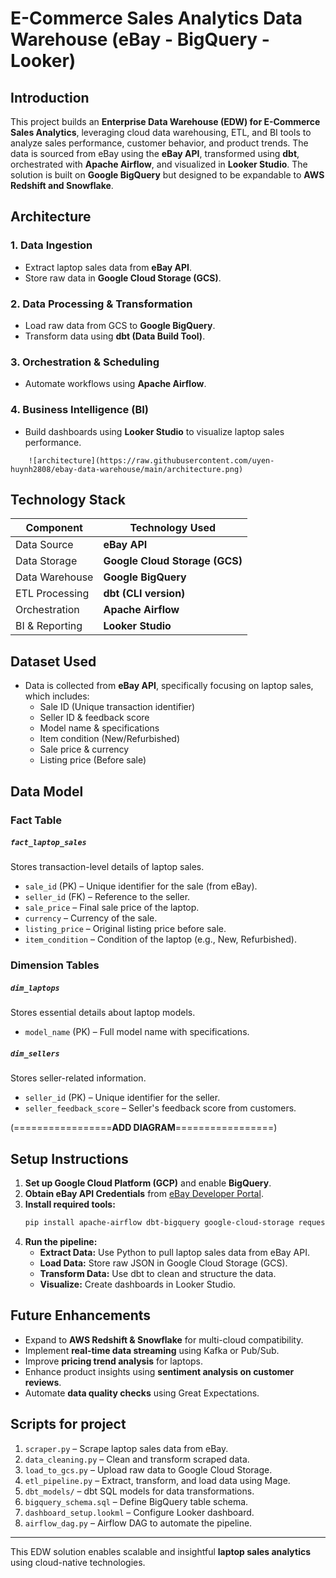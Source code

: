 # E-Commerce Sales Analytics Data Warehouse (eBay - BigQuery - Looker)

## Introduction
This project builds an **Enterprise Data Warehouse (EDW) for E-Commerce Sales Analytics**, leveraging cloud data warehousing, ETL, and BI tools to analyze sales performance, customer behavior, and product trends. The data is sourced from eBay using the **eBay API**, transformed using **dbt**, orchestrated with **Apache Airflow**, and visualized in **Looker Studio**. The solution is built on **Google BigQuery** but designed to be expandable to **AWS Redshift and Snowflake**.

## Architecture
### **1. Data Ingestion**
- Extract laptop sales data from **eBay API**.
- Store raw data in **Google Cloud Storage (GCS)**.

### **2. Data Processing & Transformation**
- Load raw data from GCS to **Google BigQuery**.
- Transform data using **dbt (Data Build Tool)**.

### **3. Orchestration & Scheduling**
- Automate workflows using **Apache Airflow**.

### **4. Business Intelligence (BI)**
- Build dashboards using **Looker Studio** to visualize laptop sales performance.

```
    ![architecture](https://raw.githubusercontent.com/uyen-huynh2808/ebay-data-warehouse/main/architecture.png)

```

## Technology Stack
| Component        | Technology Used |
|-----------------|----------------|
| Data Source     | **eBay API** |
| Data Storage    | **Google Cloud Storage (GCS)** |
| Data Warehouse  | **Google BigQuery** |
| ETL Processing  | **dbt (CLI version)** |
| Orchestration   | **Apache Airflow** |
| BI & Reporting  | **Looker Studio** |

## Dataset Used
- Data is collected from **eBay API**, specifically focusing on laptop sales, which includes:
  - Sale ID (Unique transaction identifier)
  - Seller ID & feedback score
  - Model name & specifications
  - Item condition (New/Refurbished)
  - Sale price & currency
  - Listing price (Before sale)

## Data Model
### **Fact Table**
##### `fact_laptop_sales`
Stores transaction-level details of laptop sales.
- `sale_id` (PK) – Unique identifier for the sale (from eBay).
- `seller_id` (FK) – Reference to the seller.
- `sale_price` – Final sale price of the laptop.
- `currency` – Currency of the sale.
- `listing_price` – Original listing price before sale.
- `item_condition` – Condition of the laptop (e.g., New, Refurbished).

### **Dimension Tables**
##### `dim_laptops`
Stores essential details about laptop models.
- `model_name` (PK) – Full model name with specifications.

##### `dim_sellers`
Stores seller-related information.
- `seller_id` (PK) – Unique identifier for the seller.
- `seller_feedback_score` – Seller's feedback score from customers.

(=================**ADD DIAGRAM**=================)

## Setup Instructions
1. **Set up Google Cloud Platform (GCP)** and enable **BigQuery**.
2. **Obtain eBay API Credentials** from [eBay Developer Portal](https://developer.ebay.com/).
3. **Install required tools:**
   ```sh
   pip install apache-airflow dbt-bigquery google-cloud-storage requests pandas
   ```
4. **Run the pipeline:**
   - **Extract Data:** Use Python to pull laptop sales data from eBay API.
   - **Load Data:** Store raw JSON in Google Cloud Storage (GCS).
   - **Transform Data:** Use dbt to clean and structure the data.
   - **Visualize:** Create dashboards in Looker Studio.

## Future Enhancements
- Expand to **AWS Redshift & Snowflake** for multi-cloud compatibility.
- Implement **real-time data streaming** using Kafka or Pub/Sub.
- Improve **pricing trend analysis** for laptops.
- Enhance product insights using **sentiment analysis on customer reviews**.
- Automate **data quality checks** using Great Expectations.

## Scripts for project
1. `scraper.py` – Scrape laptop sales data from eBay.
2. `data_cleaning.py` – Clean and transform scraped data.
3. `load_to_gcs.py` – Upload raw data to Google Cloud Storage.
4. `etl_pipeline.py` – Extract, transform, and load data using Mage.
5. `dbt_models/` – dbt SQL models for data transformations.
6. `bigquery_schema.sql` – Define BigQuery table schema.
7. `dashboard_setup.lookml` – Configure Looker dashboard.
8. `airflow_dag.py` – Airflow DAG to automate the pipeline.

---
This EDW solution enables scalable and insightful **laptop sales analytics** using cloud-native technologies.
